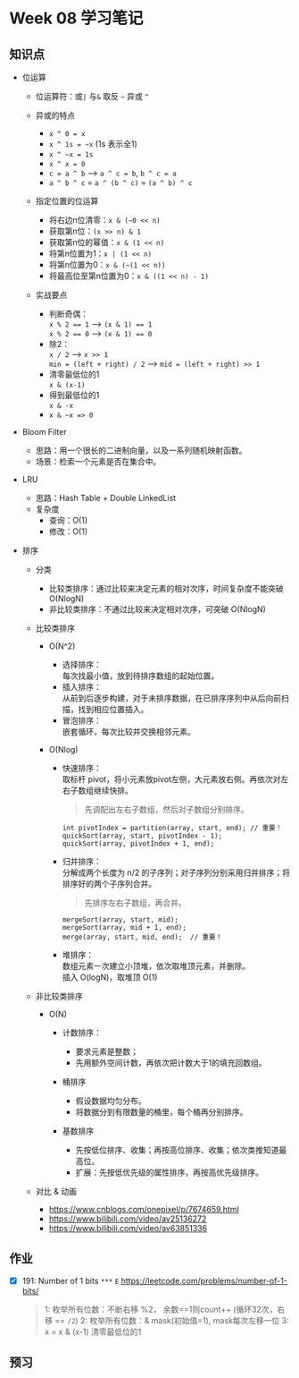 # Week 08 学习笔记


## 知识点


- 位运算
  - 位运算符：或`|`  与`&` 取反 `~` 异或 `^` 
  - 异或的特点
    - `x ^ 0 = x`
    - `x ^ 1s = ~x` (1s 表示全1)
    - `x ^ ~x = 1s`
    - `x ^ x = 0`
    - `c = a ^ b` --> `a ^ c = b`, `b ^ c = a`
    - `a ^ b ^ c` = `a ^ (b ^ c)` = `(a ^ b) ^ c`
    
  - 指定位置的位运算
    - 将右边n位清零：`x & (~0 << n)`
    - 获取第n位：`(x >> n) & 1`
    - 获取第n位的幂值：`x & (1 << n)`
    - 将第n位置为1：`x | (1 << n)`
    - 将第n位置为0：`x & (~(1 << n))`
    - 将最高位至第n位置为0：`x & ((1 << n) - 1)`

  - 实战要点
    - 判断奇偶：  
       `x % 2 == 1` --> `(x & 1) == 1`  
       `x % 2 == 0` --> `(x & 1) == 0`
    - 除2：  
       `x / 2` --> `x >> 1`   
       `min = (left + right) / 2` --> `mid = (left + right) >> 1`
    - 清零最低位的1  
       `x & (x-1)`  
    - 得到最低位的1  
       `x & -x`
    - `x & ~x => 0`

- Bloom Filter
  - 思路：用一个很长的二进制向量，以及一系列随机映射函数。
  - 场景：检索一个元素是否在集合中。
  
- LRU
  - 思路：Hash Table + Double LinkedList  
  - 复杂度
    - 查询：O(1)
    - 修改：O(1)
  
- 排序 
  - 分类
    - 比较类排序：通过比较来决定元素的相对次序，时间复杂度不能突破 O(NlogN)
    - 非比较类排序：不通过比较来决定相对次序，可突破 O(NlogN)
    
  - 比较类排序
    - O(N^2)
        - 选择排序：  
        每次找最小值，放到待排序数组的起始位置。
        - 插入排序：  
        从前到后逐步构建，对于未排序数据，在已排序序列中从后向前扫描，找到相应位置插入。
        - 冒泡排序：  
        嵌套循环，每次比较并交换相邻元素。
        
    - O(Nlog)  
        - 快速排序：  
        取标杆 pivot，将小元素放pivot左侧，大元素放右侧。再依次对左右子数组继续快排。
            > 先调配出左右子数组，然后对子数组分别排序。
            ```
            int pivotIndex = partition(array, start, end); // 重要！
            quickSort(array, start, pivotIndex - 1);
            quickSort(array, pivotIndex + 1, end);
            ```  
        - 归并排序：  
        分解成两个长度为 n/2 的子序列；对子序列分别采用归并排序；将排序好的两个子序列合并。
            > 先排序左右子数组，再合并。
            ```
            mergeSort(array, start, mid);
            mergeSort(array, mid + 1, end);
            merge(array, start, mid, end);  // 重要！
            ``` 
         - 堆排序：  
         数组元素一次建立小顶堆，依次取堆顶元素，并删除。  
         插入 O(logN)，取堆顶 O(1)
         
  - 非比较类排序
    - O(N)
        - 计数排序：  
            - 要求元素是整数；  
            - 先用额外空间计数，再依次把计数大于1的填充回数组。
        
        - 桶排序
            - 假设数据均匀分布。
            - 将数据分到有限数量的桶里，每个桶再分别排序。
        
        - 基数排序  
            - 先按低位排序、收集；再按高位排序、收集；依次类推知道最高位。
            - 扩展：先按低优先级的属性排序，再按高优先级排序。
  
  - 对比 & 动画
    - https://www.cnblogs.com/onepixel/p/7674659.html   
    - https://www.bilibili.com/video/av25136272  
    - https://www.bilibili.com/video/av63851336


## 作业

- [x] 191: Number of 1 bits `***` `E`
https://leetcode.com/problems/number-of-1-bits/
  > 1: 枚举所有位数：不断右移 %2， 余数==1则count++ (循环32次，右移 == `/2`)
  > 2: 枚举所有位数：& mask(初始值=1), mask每次左移一位
  > 3: x = x & (x-1) 清零最低位的1

## 预习

